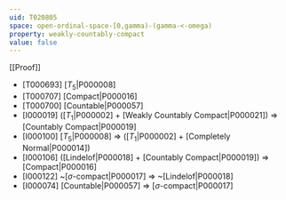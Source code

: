 ```yaml
---
uid: T020805
space: open-ordinal-space-[0,gamma)-(gamma-<-omega)
property: weakly-countably-compact
value: false
---
```

[[Proof]]

* [T000693] [$T_5$|P000008]
* [T000707] [Compact|P000016]
* [T000700] [Countable|P000057]
* [I000019] ([$T_1$|P000002] + [Weakly Countably Compact|P000021]) => [Countably Compact|P000019]
* [I000100] [$T_5$|P000008] => ([$T_1$|P000002] + [Completely Normal|P000014])
* [I000106] ([Lindelof|P000018] + [Countably Compact|P000019]) => [Compact|P000016]
* [I000122] ~[$\sigma$-compact|P000017] => ~[Lindelof|P000018]
* [I000074] [Countable|P000057] => [$\sigma$-compact|P000017]


